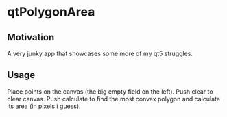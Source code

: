 # qtPolygonArea 
## Motivation
A very junky app that showcases some more of my qt5 struggles. 
## Usage
Place points on the canvas (the big empty field on the left). Push clear to clear canvas. Push calculate to find the most сonvex polygon and calculate its area (in pixels i guess).
